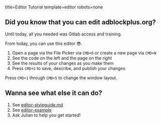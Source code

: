 title=Editor Tutorial
template=editor
robots=none

## Did you know that you can edit adblockplus.org?

Until today, all you needed was Gitlab access and training.

From today, you can use this editor 😎.

1. Open a page via the File Picker via `CMD+O` or create a new page via `CMD+N`
2. See the code on the left and the page on the right
3. See the results of your changes as you make them
4. Press `CMD+S` to save, describe, and publish your changes

Press `CMD+1` through `CMD+5` to change the window layout.

## Wanna see what else it can do?

1. See [editor-styleguide.md](editor-styleguide)
1. See [editor-example](editor-example)
1. Ask Julian to help you get started!

<? include editor/space-3 ?>